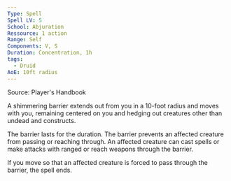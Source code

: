```yaml
---
Type: Spell
Spell LV: 5
School: Abjuration
Ressource: 1 action
Range: Self
Components: V, S
Duration: Concentration, 1h
tags:
  - Druid
AoE: 10ft radius
---
```

Source: Player's Handbook

A shimmering barrier extends out from you in a 10-foot radius and moves with you, remaining centered on you and hedging out creatures other than undead and constructs.

The barrier lasts for the duration. The barrier prevents an affected creature from passing or reaching through. An affected creature can cast spells or make attacks with ranged or reach weapons through the barrier.

If you move so that an affected creature is forced to pass through the barrier, the spell ends.
